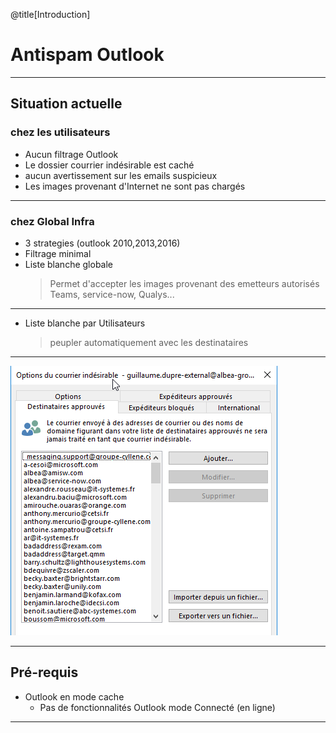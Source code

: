 @title[Introduction]
# Antispam Outlook
---
## Situation actuelle
### chez les utilisateurs
* Aucun filtrage Outlook
* Le dossier courrier indésirable est caché
* aucun avertissement sur les emails suspicieux
* Les images provenant d'Internet ne sont pas chargés

---
### chez Global Infra
* 3 strategies (outlook 2010,2013,2016)
* Filtrage minimal
* Liste blanche globale
    > Permet d'accepter les images provenant des emetteurs autorisés
    > Teams, service-now, Qualys...
---
* Liste blanche par Utilisateurs
    > peupler automatiquement avec les destinataires
---
![liste blanche users](/Images/Outlook_Destinataires_approuves.png)

---

## Pré-requis

* Outlook en mode cache
    * Pas de fonctionnalités Outlook mode Connecté (en ligne)   
---

